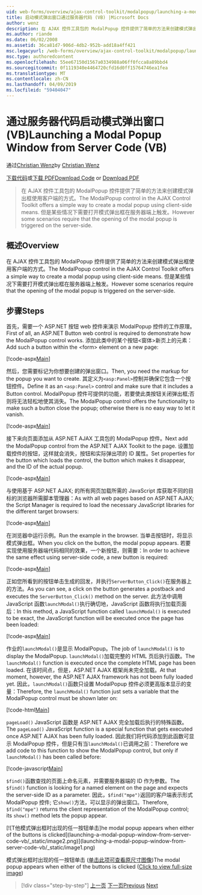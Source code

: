 ```yaml
---
uid: web-forms/overview/ajax-control-toolkit/modalpopup/launching-a-modal-popup-window-from-server-code-vb
title: 启动模式弹出窗口通过服务器代码 (VB) |Microsoft Docs
author: wenz
description: 在 AJAX 控件工具包的 ModalPopup 控件提供了简单的方法来创建模式弹出框使用客户端的方式。 但是，某些情况下需要该 t...
ms.author: riande
ms.date: 06/02/2008
ms.assetid: 36ca81d7-906d-4db2-952b-add18a4ff421
msc.legacyurl: /web-forms/overview/ajax-control-toolkit/modalpopup/launching-a-modal-popup-window-from-server-code-vb
msc.type: authoredcontent
ms.openlocfilehash: 55ee67150d1567a0334988a06ff0fcca8a89bbd4
ms.sourcegitcommit: 0f1119340e4464720cfd16d0ff15764746ea1fea
ms.translationtype: MT
ms.contentlocale: zh-CN
ms.lasthandoff: 04/09/2019
ms.locfileid: "59404047"
---
```

# <a name="launching-a-modal-popup-window-from-server-code-vb"></a><span data-ttu-id="2ff37-104">通过服务器代码启动模式弹出窗口 (VB)</span><span class="sxs-lookup"><span data-stu-id="2ff37-104">Launching a Modal Popup Window from Server Code (VB)</span></span>

<span data-ttu-id="2ff37-105">通过[Christian Wenz](https://github.com/wenz)</span><span class="sxs-lookup"><span data-stu-id="2ff37-105">by [Christian Wenz](https://github.com/wenz)</span></span>

<span data-ttu-id="2ff37-106">[下载代码](http://download.microsoft.com/download/2/4/0/24052038-f942-4336-905b-b60ae56f0dd5/ModalPopup1.vb.zip)或[下载 PDF](http://download.microsoft.com/download/b/6/a/b6ae89ee-df69-4c87-9bfb-ad1eb2b23373/modalpopup1VB.pdf)</span><span class="sxs-lookup"><span data-stu-id="2ff37-106">[Download Code](http://download.microsoft.com/download/2/4/0/24052038-f942-4336-905b-b60ae56f0dd5/ModalPopup1.vb.zip) or [Download PDF](http://download.microsoft.com/download/b/6/a/b6ae89ee-df69-4c87-9bfb-ad1eb2b23373/modalpopup1VB.pdf)</span></span>

> <span data-ttu-id="2ff37-107">在 AJAX 控件工具包的 ModalPopup 控件提供了简单的方法来创建模式弹出框使用客户端的方式。</span><span class="sxs-lookup"><span data-stu-id="2ff37-107">The ModalPopup control in the AJAX Control Toolkit offers a simple way to create a modal popup using client-side means.</span></span> <span data-ttu-id="2ff37-108">但是某些情况下需要打开模式弹出框在服务器端上触发。</span><span class="sxs-lookup"><span data-stu-id="2ff37-108">However some scenarios require that the opening of the modal popup is triggered on the server-side.</span></span>


## <a name="overview"></a><span data-ttu-id="2ff37-109">概述</span><span class="sxs-lookup"><span data-stu-id="2ff37-109">Overview</span></span>

<span data-ttu-id="2ff37-110">在 AJAX 控件工具包的 ModalPopup 控件提供了简单的方法来创建模式弹出框使用客户端的方式。</span><span class="sxs-lookup"><span data-stu-id="2ff37-110">The ModalPopup control in the AJAX Control Toolkit offers a simple way to create a modal popup using client-side means.</span></span> <span data-ttu-id="2ff37-111">但是某些情况下需要打开模式弹出框在服务器端上触发。</span><span class="sxs-lookup"><span data-stu-id="2ff37-111">However some scenarios require that the opening of the modal popup is triggered on the server-side.</span></span>

## <a name="steps"></a><span data-ttu-id="2ff37-112">步骤</span><span class="sxs-lookup"><span data-stu-id="2ff37-112">Steps</span></span>

<span data-ttu-id="2ff37-113">首先，需要一个 ASP.NET 按钮 web 控件来演示 ModalPopup 控件的工作原理。</span><span class="sxs-lookup"><span data-stu-id="2ff37-113">First of all, an ASP.NET Button web control is required to demonstrate how the ModalPopup control works.</span></span> <span data-ttu-id="2ff37-114">添加此类中的某个按钮&lt;窗体&gt;新页上的元素：</span><span class="sxs-lookup"><span data-stu-id="2ff37-114">Add such a button within the &lt;form&gt; element on a new page:</span></span>

[!code-aspx[Main](launching-a-modal-popup-window-from-server-code-vb/samples/sample1.aspx)]

<span data-ttu-id="2ff37-115">然后，您需要标记为你想要创建的弹出窗口。</span><span class="sxs-lookup"><span data-stu-id="2ff37-115">Then, you need the markup for the popup you want to create.</span></span> <span data-ttu-id="2ff37-116">其定义为`<asp:Panel>`控制并确保它包含一个按钮控件。</span><span class="sxs-lookup"><span data-stu-id="2ff37-116">Define it as an `<asp:Panel>` control and make sure that it includes a Button control.</span></span> <span data-ttu-id="2ff37-117">ModalPopup 控件可提供的功能，若要使此类按钮关闭弹出框;否则将无法轻松地使其消失。</span><span class="sxs-lookup"><span data-stu-id="2ff37-117">The ModalPopup control offers the functionality to make such a button close the popup; otherwise there is no easy way to let it vanish.</span></span>

[!code-aspx[Main](launching-a-modal-popup-window-from-server-code-vb/samples/sample2.aspx)]

<span data-ttu-id="2ff37-118">接下来向页面添加从 ASP.NET AJAX 工具包的 ModalPopup 控件。</span><span class="sxs-lookup"><span data-stu-id="2ff37-118">Next add the ModalPopup control from the ASP.NET AJAX Toolkit to the page.</span></span> <span data-ttu-id="2ff37-119">设置加载控件的按钮，这样就会消失，按钮和实际弹出项的 ID 属性。</span><span class="sxs-lookup"><span data-stu-id="2ff37-119">Set properties for the button which loads the control, the button which makes it disappear, and the ID of the actual popup.</span></span>

[!code-aspx[Main](launching-a-modal-popup-window-from-server-code-vb/samples/sample3.aspx)]

<span data-ttu-id="2ff37-120">与使用基于 ASP.NET AJAX; 的所有网页加载所需的 JavaScript 库获取不同的目标的浏览器所需脚本管理器：</span><span class="sxs-lookup"><span data-stu-id="2ff37-120">As with all web pages based on ASP.NET AJAX; the Script Manager is required to load the necessary JavaScript libraries for the different target browsers:</span></span>

[!code-aspx[Main](launching-a-modal-popup-window-from-server-code-vb/samples/sample4.aspx)]

<span data-ttu-id="2ff37-121">在浏览器中运行示例。</span><span class="sxs-lookup"><span data-stu-id="2ff37-121">Run the example in the browser.</span></span> <span data-ttu-id="2ff37-122">当单击按钮时，将显示模式弹出框。</span><span class="sxs-lookup"><span data-stu-id="2ff37-122">When you click on the button, the modal popup appears.</span></span> <span data-ttu-id="2ff37-123">若要实现使用服务器端代码相同的效果，一个新按钮，则需要：</span><span class="sxs-lookup"><span data-stu-id="2ff37-123">In order to achieve the same effect using server-side code, a new button is required:</span></span>

[!code-aspx[Main](launching-a-modal-popup-window-from-server-code-vb/samples/sample5.aspx)]

<span data-ttu-id="2ff37-124">正如您所看到的按钮单击生成的回发，并执行`ServerButton_Click()`在服务器上的方法。</span><span class="sxs-lookup"><span data-stu-id="2ff37-124">As you can see, a click on the button generates a postback and executes the `ServerButton_Click()` method on the server.</span></span> <span data-ttu-id="2ff37-125">此方法中调用 JavaScript 函数`launchModal()`执行确切地，JavaScript 函数将执行加载页面后：</span><span class="sxs-lookup"><span data-stu-id="2ff37-125">In this method, a JavaScript function called `launchModal()` is executed to be exact, the JavaScript function will be executed once the page has been loaded:</span></span>

[!code-aspx[Main](launching-a-modal-popup-window-from-server-code-vb/samples/sample6.aspx)]

<span data-ttu-id="2ff37-126">作业的`launchModal()`是显示 ModalPopup。</span><span class="sxs-lookup"><span data-stu-id="2ff37-126">The job of `launchModal()` is to display the ModalPopup.</span></span> <span data-ttu-id="2ff37-127">`launchModal()`加载完整的 HTML 页后执行函数。</span><span class="sxs-lookup"><span data-stu-id="2ff37-127">The `launchModal()` function is executed once the complete HTML page has been loaded.</span></span> <span data-ttu-id="2ff37-128">在该时间点，但是，ASP.NET AJAX 框架尚未完全加载。</span><span class="sxs-lookup"><span data-stu-id="2ff37-128">At that moment, however, the ASP.NET AJAX framework has not been fully loaded yet.</span></span> <span data-ttu-id="2ff37-129">因此，`launchModal()`函数只设置 ModalPopup 控件必须更高版本显示的变量：</span><span class="sxs-lookup"><span data-stu-id="2ff37-129">Therefore, the `launchModal()` function just sets a variable that the ModalPopup control must be shown later on:</span></span>

[!code-html[Main](launching-a-modal-popup-window-from-server-code-vb/samples/sample7.html)]

<span data-ttu-id="2ff37-130">`pageLoad()` JavaScript 函数是 ASP.NET AJAX 完全加载后执行的特殊函数。</span><span class="sxs-lookup"><span data-stu-id="2ff37-130">The `pageLoad()` JavaScript function is a special function that gets executed once ASP.NET AJAX has been fully loaded.</span></span> <span data-ttu-id="2ff37-131">因此我们将代码添加到此函数可显示 ModalPopup 控件，但是只有当`launchModal()`已调用之前：</span><span class="sxs-lookup"><span data-stu-id="2ff37-131">Therefore we add code to this function to show the ModalPopup control, but only if `launchModal()` has been called before:</span></span>

[!code-javascript[Main](launching-a-modal-popup-window-from-server-code-vb/samples/sample8.js)]

<span data-ttu-id="2ff37-132">`$find()`函数查找的页面上命名元素，并需要服务器端的 ID 作为参数。</span><span class="sxs-lookup"><span data-stu-id="2ff37-132">The `$find()` function is looking for a named element on the page and expects the server-side ID as a parameter.</span></span> <span data-ttu-id="2ff37-133">因此，`$find("mpe")`返回的客户端表示形式 ModalPopup 控件; 它`show()`方法，可以显示的弹出窗口。</span><span class="sxs-lookup"><span data-stu-id="2ff37-133">Therefore, `$find("mpe")` returns the client representation of the ModalPopup control; its `show()` method lets the popup appear.</span></span>


[![T<span data-ttu-id="2ff37-134">他模式弹出框时出现的任一按钮单击]</span><span class="sxs-lookup"><span data-stu-id="2ff37-134">he modal popup appears when either of the buttons is clicked]</span></span>(launching-a-modal-popup-window-from-server-code-vb/_static/image2.png)](launching-a-modal-popup-window-from-server-code-vb/_static/image1.png)

<span data-ttu-id="2ff37-135">模式弹出框时出现的任一按钮单击 ([单击此项可查看原尺寸图像](launching-a-modal-popup-window-from-server-code-vb/_static/image3.png))</span><span class="sxs-lookup"><span data-stu-id="2ff37-135">The modal popup appears when either of the buttons is clicked ([Click to view full-size image](launching-a-modal-popup-window-from-server-code-vb/_static/image3.png))</span></span>

> [!div class="step-by-step"]
> <span data-ttu-id="2ff37-136">[上一页](positioning-a-modalpopup-cs.md)
> [下一页](using-modalpopup-with-a-repeater-control-vb.md)</span><span class="sxs-lookup"><span data-stu-id="2ff37-136">[Previous](positioning-a-modalpopup-cs.md)
[Next](using-modalpopup-with-a-repeater-control-vb.md)</span></span>
